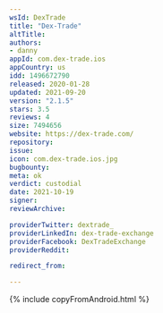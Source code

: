 ```yaml
---
wsId: DexTrade
title: "Dex-Trade"
altTitle: 
authors:
- danny
appId: com.dex-trade.ios
appCountry: us
idd: 1496672790
released: 2020-01-28
updated: 2021-09-20
version: "2.1.5"
stars: 3.5
reviews: 4
size: 7494656
website: https://dex-trade.com/
repository: 
issue: 
icon: com.dex-trade.ios.jpg
bugbounty: 
meta: ok
verdict: custodial
date: 2021-10-19
signer: 
reviewArchive:

providerTwitter: dextrade_
providerLinkedIn: dex-trade-exchange
providerFacebook: DexTradeExchange
providerReddit: 

redirect_from:

---
```


{% include copyFromAndroid.html %}
